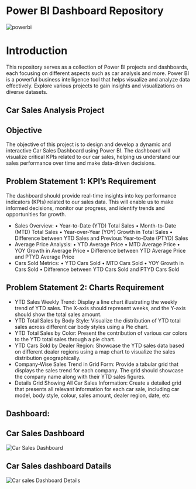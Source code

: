 # Power BI Dashboard Repository

![powerbi](https://github.com/user-attachments/assets/8c1ce01d-9f69-4ebf-896c-caec5c45ba48)

# Introduction

This repository serves as a collection of Power BI projects and dashboards, each focusing on different aspects such as car analysis and more. Power BI is a powerful business intelligence tool that helps visualize and analyze data effectively. Explore various projects to gain insights and visualizations on diverse datasets.

## Car Sales Analysis Project

## Objective

The objective of this project is to design and develop a dynamic and interactive Car Sales Dashboard using Power BI. The dashboard will visualize critical KPIs related to our car sales, helping us understand our sales performance over time and make data-driven decisions.

## Problem Statement 1: KPI’s Requirement

The dashboard should provide real-time insights into key performance indicators (KPIs) related to our sales data. This will enable us to make informed decisions, monitor our progress, and identify trends and opportunities for growth.

- Sales Overview: • Year-to-Date (YTD) Total Sales • Month-to-Date (MTD) Total Sales • Year-over-Year (YOY) Growth in Total Sales • Difference between YTD Sales and Previous Year-to-Date (PTYD) Sales
- Average Price Analysis: • YTD Average Price • MTD Average Price • YOY Growth in Average Price • Difference between YTD Average Price and PTYD Average Price
- Cars Sold Metrics: • YTD Cars Sold • MTD Cars Sold • YOY Growth in Cars Sold • Difference between YTD Cars Sold and PTYD Cars Sold

## Problem Statement 2: Charts Requirement

- YTD Sales Weekly Trend: Display a line chart illustrating the weekly trend of YTD sales. The X-axis should represent weeks, and the Y-axis should show the total sales amount.
- YTD Total Sales by Body Style: Visualize the distribution of YTD total sales across different car body styles using a Pie chart.
- YTD Total Sales by Color: Present the contribution of various car colors to the YTD total sales through a pie chart.
- YTD Cars Sold by Dealer Region: Showcase the YTD sales data based on different dealer regions using a map chart to visualize the sales distribution geographically.
- Company-Wise Sales Trend in Grid Form: Provide a tabular grid that displays the sales trend for each company. The grid should showcase the company name along with their YTD sales 
  figures.
- Details Grid Showing All Car Sales Information: Create a detailed grid that presents all relevant information for each car sale, including car model, body style, colour, sales amount, 
  dealer region, date, etc

## Dashboard:

## Car Sales Dashboard


![Car Sales Dashboard](https://github.com/user-attachments/assets/c1b05fbd-d3f5-4d91-a523-bd6214bb404e)

## Car Sales dashboard Datails


![Car sales Dashboard Details](https://github.com/user-attachments/assets/432b5b8a-4662-4897-b230-6d6ec5319712)









